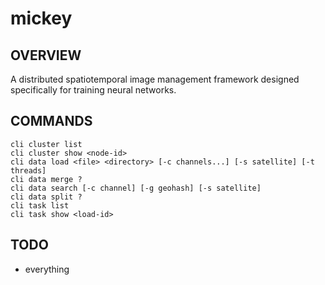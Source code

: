 # mickey
## OVERVIEW
A distributed spatiotemporal image management framework designed specifically for training neural networks.

## COMMANDS
    cli cluster list
    cli cluster show <node-id>
    cli data load <file> <directory> [-c channels...] [-s satellite] [-t threads]
    cli data merge ?
    cli data search [-c channel] [-g geohash] [-s satellite]
    cli data split ?
    cli task list
    cli task show <load-id>

## TODO
- everything
